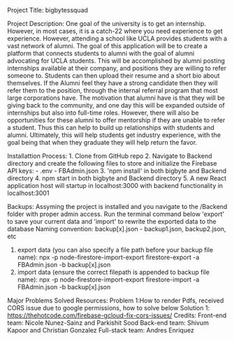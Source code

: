 Project Title:
    bigbytessquad

Project Description:
    One goal of the university is to get an internship. However, in most cases, it is a catch-22 where you need experience to get experience. However, attending a school like UCLA provides students with a vast network of alumni. The goal of this application will be to create a platform that connects students to alumni with the goal of alumni advocating for UCLA students.
    This will be accomplished by alumni posting internships available at their company, and positions they are willing to refer someone to. Students can then upload their resume and a short bio about themselves. If the Alumni feel they have a strong candidate then they will refer them to the position, through the internal referral program that most large corporations have.
    The motivation that alumni have is that they will be giving back to the community, and one day this will be expanded outside of internships but also into full-time roles. However, there will also be opportunities for these alumni to offer mentorship if they are unable to refer a student. Thus this can help to build up relationships with students and alumni. Ultimately, this will help students get industry experience, with the goal being that when they graduate they will help return the favor.

Installattion Process:
    1. Clone from GitHub repo
    2. Navigate to Backend directory and create the following files to store and initialize the Firebase API keys:
        - .env
        - FBAdmin.json
    3. 'npm install' in both bigbyte and Backend directory
    4. npm start in both bigbyte and Backend directory
    5. A new React application host will startup in localhost:3000 with backend functionality in localhost:3001


Backups:
Assyming the project is installed and you navigate to the /Backend folder with proper admin access. Run the terminal command below 'export' to save your current data and 'import' to rewrite the exported data to the database
Naming convention: backup[x].json - backup1.json, backup2.json, etc
1. export data (you can also specify a file path before your backup file name): npx -p node-firestore-import-export firestore-export -a FBAdmin.json -b backup[x].json
2. import data (ensure the correct filepath is appended to backup file name): npx -p node-firestore-import-export firestore-import -a FBAdmin.json -b backup[x].json

Major Problems Solved Resources:
    Problem 1:How to render Pdfs, received CORS issue due to google permissions, how to solve below
    Solution 1: https://thehotcode.com/firebase-gcloud-fix-cors-issues/
Credits:
    Front-end team:
        Nicole Nunez-Sainz and Parkishit Sood
    Back-end team:
        Shivum Kapoor and Christian Gonzalez
    Full-stack team:
        Andres Enriquez
